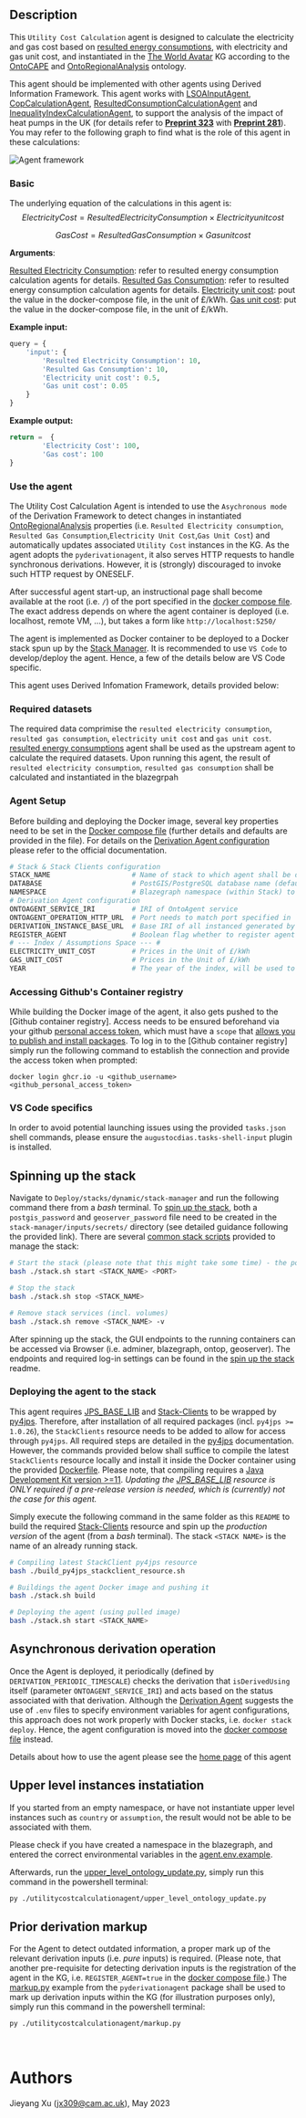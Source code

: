 ## Description
This `Utility Cost Calculation` agent is designed to calculate the electricity and gas cost based on [resulted energy consumptions], with electricity and gas unit cost, and instantiated in the [The World Avatar] KG according to the [OntoCAPE] and [OntoRegionalAnalysis] ontology. 

This agent should be implemented with other agents using Derived Information Framework. This agent works with [LSOAInputAgent](https://github.com/cambridge-cares/TheWorldAvatar/tree/main/Agents/LSOAInputAgent), [CopCalculationAgent](https://github.com/cambridge-cares/TheWorldAvatar/tree/main/Agents/CopCalculationAgent), [ResultedConsumptionCalculationAgent](https://github.com/cambridge-cares/TheWorldAvatar/tree/main/Agents/ResultedConsumptionCalculationAgent) and [InequalityIndexCalculationAgent](https://github.com/cambridge-cares/TheWorldAvatar/tree/main/Agents/InequalityIndexCalculationAgent), to support the analysis of the impact of heat pumps in the UK (for details refer to  **[Preprint 323](https://como.ceb.cam.ac.uk/preprints/323/)** with **[Preprint 281](https://como.ceb.cam.ac.uk/preprints/281/)**). You may refer to the following graph to find what is the role of this agent in these calculations:

![Agent framework](https://i.imgur.com/vSBvBoJ.jpeg)

### Basic
The underlying equation of the calculations in this agent is:
$$
Electricity Cost = Resulted Electricity Consumption × Electricity unit cost
$$

$$
Gas Cost = Resulted Gas Consumption × Gas unit cost
$$

**Arguments**:

<u>Resulted Electricity Consumption</u>: refer to resulted energy consumption calculation agents for details.
<u>Resulted Gas Consumption</u>: refer to resulted energy consumption calculation agents for details.
<u>Electricity unit cost</u>: pout the value in the docker-compose file, in the unit of £/kWh.
<u>Gas unit cost</u>: put the value in the docker-compose file, in the unit of £/kWh.

**Example input:**
```python
query = {
    'input': {
        'Resulted Electricity Consumption': 10,
        'Resulted Gas Consumption': 10,
        'Electricity unit cost': 0.5,
        'Gas unit cost': 0.05
    }
}
```
**Example output:**
```python
return =  {
        'Electricity Cost': 100,
        'Gas cost': 100
}
```

### Use the agent
The Utility Cost Calculation Agent is intended to use the `Asychronous mode` of the Derivation Framework to detect changes in instantiated [OntoRegionalAnalysis] properties (i.e. `Resulted Electricity consumption`, `Resulted Gas Consumption`,`Electricity Unit Cost`,`Gas Unit Cost`) and automatically updates associated `Utility Cost`  instances in the KG. As the agent adopts the `pyderivationagent`, it also serves HTTP requests to handle synchronous derivations. However, it is (strongly) discouraged to invoke such HTTP request by ONESELF. 

After successful agent start-up, an instructional page shall become available at the root (i.e. `/`) of the port specified in the [docker compose file]. The exact address depends on where the agent container is deployed (i.e. localhost, remote VM, ...), but takes a form like `http://localhost:5250/`

The agent is implemented as Docker container to be deployed to a Docker stack spun up by the [Stack Manager]. It is recommended to use `VS Code` to develop/deploy the agent. Hence, a few of the details below are VS Code specific.

This agent uses Derived Infomation Framework, details provided below:

### Required datasets
The required data comprimise the `resulted electricity consumption`, `resulted gas consumption`, `electricity unit cost` and `gas unit cost`. [resulted energy consumptions] agent shall be used as the upstream agent to calculate the required datasets. Upon running this agent, the result of `resulted electricity consumption`, `resulted gas consumption` shall be calculated and instantiated in the blazegrpah

### Agent Setup

Before building and deploying the Docker image, several key properties need to be set in the [Docker compose file] (further details and defaults are provided in the file). For details on the [Derivation Agent configuration] please refer to the official documentation.

```bash
# Stack & Stack Clients configuration
STACK_NAME                    # Name of stack to which agent shall be deployed
DATABASE                      # PostGIS/PostgreSQL database name (default: `postgres`)
NAMESPACE                     # Blazegraph namespace (within Stack) to monitor
# Derivation Agent configuration
ONTOAGENT_SERVICE_IRI         # IRI of OntoAgent service
ONTOAGENT_OPERATION_HTTP_URL  # Port needs to match port specified in `docker-compose.yml`
DERIVATION_INSTANCE_BASE_URL  # Base IRI of all instanced generated by agent
REGISTER_AGENT                # Boolean flag whether to register agent in KG (`true` required to detect derivations)
# --- Index / Assumptions Space --- #
ELECTRICITY_UNIT_COST         # Prices in the Unit of £/kWh
GAS_UNIT_COST                 # Prices in the Unit of £/kWh
YEAR                          # The year of the index, will be used to instantiate the indecies in the KG
```

### Accessing Github's Container registry

While building the Docker image of the agent, it also gets pushed to the [Github container registry]. Access needs to be ensured beforehand via your github [personal access token], which must have a `scope` that [allows you to publish and install packages]. To log in to the [Github container registry] simply run the following command to establish the connection and provide the access token when prompted:
```
docker login ghcr.io -u <github_username>
<github_personal_access_token>
```

### VS Code specifics

In order to avoid potential launching issues using the provided `tasks.json` shell commands, please ensure the `augustocdias.tasks-shell-input` plugin is installed.

## Spinning up the stack

Navigate to `Deploy/stacks/dynamic/stack-manager` and run the following command there from a *bash* terminal. To [spin up the stack], both a `postgis_password` and `geoserver_password` file need to be created in the `stack-manager/inputs/secrets/` directory (see detailed guidance following the provided link). There are several [common stack scripts] provided to manage the stack:

```bash
# Start the stack (please note that this might take some time) - the port is optional and defaults to 3838
bash ./stack.sh start <STACK_NAME> <PORT>

# Stop the stack
bash ./stack.sh stop <STACK_NAME>

# Remove stack services (incl. volumes)
bash ./stack.sh remove <STACK_NAME> -v
```

After spinning up the stack, the GUI endpoints to the running containers can be accessed via Browser (i.e. adminer, blazegraph, ontop, geoserver). The endpoints and required log-in settings can be found in the [spin up the stack] readme.

### Deploying the agent to the stack

This agent requires [JPS_BASE_LIB] and [Stack-Clients] to be wrapped by [py4jps]. Therefore, after installation of all required packages (incl. `py4jps >= 1.0.26`), the `StackClients` resource needs to be added to allow for access through `py4jps`. All required steps are detailed in the [py4jps] documentation. However, the commands provided below shall suffice to compile the latest `StackClients` resource locally and install it inside the Docker container using the provided [Dockerfile]. Please note, that compiling requires a [Java Development Kit version >=11]. *Updating the [JPS_BASE_LIB] resource is ONLY required if a pre-release version is needed, which is (currently) not the case for this agent.*

Simply execute the following command in the same folder as this `README` to build the required [Stack-Clients] resource and spin up the *production version* of the agent (from a *bash* terminal). The stack `<STACK NAME>` is the name of an already running stack.
```bash
# Compiling latest StackClient py4jps resource
bash ./build_py4jps_stackclient_resource.sh

# Buildings the agent Docker image and pushing it
bash ./stack.sh build

# Deploying the agent (using pulled image)
bash ./stack.sh start <STACK_NAME>
```

## Asynchronous derivation operation
Once the Agent is deployed, it periodically (defined by `DERIVATION_PERIODIC_TIMESCALE`) checks the derivation that `isDerivedUsing` itself (parameter `ONTOAGENT_SERVICE_IRI`) and acts based on the status associated with that derivation. Although the [Derivation Agent] suggests the use of `.env` files to specify environment variables for agent configurations, this approach does not work properly with Docker stacks, i.e. `docker stack deploy`. Hence, the agent configuration is moved into the [docker compose file] instead.

Details about how to use the agent please see the [home page] of this agent

## Upper level instances instatiation
If you started from an empty namespace, or have not instantiate upper level instances such as `country` or `assumption`, the result would not be able to be associated with them. 

Please check if you have created a namespace in the blazegraph, and entered the correct environmental variables in the [agent.env.example](./agent.env.example). 

Afterwards, run the [upper_level_ontology_update.py](./copcalculationagent/upper_level_ontology_update.py), simply run this command in the powershell terminal:

```bash
py ./utilitycostcalculationagent/upper_level_ontology_update.py
```
## Prior derivation markup

For the Agent to detect outdated information, a proper mark up of the relevant derivation inputs (i.e. *pure* inputs) is required. (Please note, that another pre-requisite for detecting derivation inputs is the registration of the agent in the KG, i.e. `REGISTER_AGENT=true` in the [docker compose file].) The [markup.py] example from the `pyderivationagent` package shall be used to mark up derivation inputs within the KG (for illustration purposes only), simply run this command in the powershell terminal:
```bash
py ./utilitycostcalculationagent/markup.py
```

&nbsp;
# Authors #
Jieyang Xu (jx309@cam.ac.uk), May 2023
<!-- Links -->
[markup.py]:./utilitycostcalculationagent/markup.py
[home page]:https://htmlpreview.github.io/?https://github.com/cambridge-cares/TheWorldAvatar/blob/main/Agents/UtilityCostCalculationAgent/index.html
[CopCalculationAgent]:https://github.com/cambridge-cares/TheWorldAvatar/tree/main/Agents/CopCalculationAgent
[OntoCAPE]:http://theworldavatar.com/ontology/ontocape/
[resulted energy consumptions]:https://github.com/cambridge-cares/TheWorldAvatar/tree/main/Agents/ResultedConsumptionCalculationAgent
<!-- websites -->
[allows you to publish and install packages]: https://docs.github.com/en/packages/working-with-a-github-packages-registry/working-with-the-apache-maven-registry#authenticating-to-github-packages
[Container registry on Github]: https://ghcr.io
[Create SSH key]: https://docs.digitalocean.com/products/droplets/how-to/add-ssh-keys/create-with-openssh/
[Github package repository]: https://github.com/cambridge-cares/TheWorldAvatar/wiki/Packages
[Java Development Kit version >=11]: https://adoptium.net/en-GB/temurin/releases/?version=11
[personal access token]: https://docs.github.com/en/github/authenticating-to-github/creating-a-personal-access-token
[py4jps]: https://pypi.org/project/py4jps/#description
[Upload SSH key]: https://docs.digitalocean.com/products/droplets/how-to/add-ssh-keys/to-existing-droplet/
[VS Code via SSH]: https://code.visualstudio.com/docs/remote/ssh
[visibility of the pushed docker image to public]: https://docs.github.com/en/packages/learn-github-packages/configuring-a-packages-access-control-and-visibility#configuring-visibility-of-container-images-for-an-organization

<!-- TWA github -->
[CMCL Docker registry wiki page]: https://github.com/cambridge-cares/TheWorldAvatar/wiki/Docker%3A-Image-registry
[Common stack scripts]: https://github.com/cambridge-cares/TheWorldAvatar/tree/main/Deploy/stacks/dynamic/common-scripts
[Derivation Agent]: https://github.com/cambridge-cares/TheWorldAvatar/tree/main/JPS_BASE_LIB/python_derivation_agent
[Derivation Agent configuration]: https://github.com/cambridge-cares/TheWorldAvatar/blob/main/JPS_BASE_LIB/python_derivation_agent/pyderivationagent/conf/agent_conf.py
[EPC Agent]: https://github.com/cambridge-cares/TheWorldAvatar/tree/dev-EPCInstantiationAgent/Agents/EnergyPerformanceCertificateAgent
[JPS_BASE_LIB]: https://github.com/cambridge-cares/TheWorldAvatar/tree/main/JPS_BASE_LIB
[OntoRegionalAnalysis]: http://www.theworldavatar.com/ontology/ontoregionalanlysis/OntoRegionalAnalysis.owl
[HM Land Registry Agent]: https://github.com/cambridge-cares/TheWorldAvatar/tree/dev-PropertySalesInstantiationAgent/Agents/HMLandRegistryAgent
[spin up the stack]: https://github.com/cambridge-cares/TheWorldAvatar/blob/main/Deploy/stacks/dynamic/stack-manager/README.md#spinning-up-a-stack
[Stack Manager]: https://github.com/cambridge-cares/TheWorldAvatar/tree/main/Deploy/stacks/dynamic/stack-manager
[Stack-Clients]: https://github.com/cambridge-cares/TheWorldAvatar/tree/main/Deploy/stacks/dynamic/stack-clients
[The World Avatar]: https://github.com/cambridge-cares/TheWorldAvatar
[Average Square Metre Price Agent]: https://github.com/cambridge-cares/TheWorldAvatar/tree/main/Agents/AverageSquareMetrePriceAgent

<!-- data sources -->
[Energy Performance Certificate data]: https://epc.opendatacommunities.org/docs/api
[HM Land Registry Open Data]: https://landregistry.data.gov.uk/app/root/doc/ppd

<!-- files -->
[Dockerfile]: ./Dockerfile
[docker compose file]: ./docker-compose.yml
